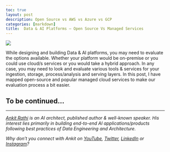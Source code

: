 ```yaml
---
toc: true
layout: post
description: Open Source vs AWS vs Azure vs GCP 
categories: [markdown]
title:  Data & AI Platforms — Open Source Vs Managed Services 
---
```


![](https://cdn-images-1.medium.com/max/1500/1*Svz8nTTFVj8OAdZMhrCiiQ.png)

While designing and building Data & AI platforms, you may need to evaluate the options available. Whether your platform would be on-premise or you could use cloud/s services or you would take a hybrid approach.
In any case, you may need to look and evaluate various tools & services for your ingestion, storage, process/analysis and serving layers.
In this post, I have mapped open-source and popular managed cloud services to make our evaluation process a bit easier.

## To be continued...

------------------------------------------------------------------------

[*Ankit Rathi*](https://www.ankitrathi.com/) *is an AI architect, published author & well-known speaker. His interest lies primarily in building end-to-end AI applications/products following best practices of Data Engineering and Architecture.*

*Why don’t you connect with Ankit on* [*YouTube*](https://www.youtube.com/channel/UCrIv4EU2tFX8VhhT0oCnDnw)*,* [*Twitter*](https://twitter.com/rathiankit)*,* [*LinkedIn*](https://www.linkedin.com/in/ankitrathi/) *or* [*Instagram*](https://instagram.com/ankitrathi/)*?*
